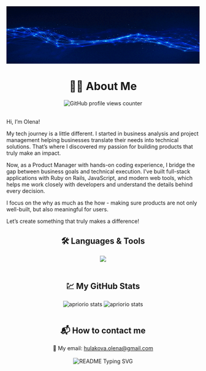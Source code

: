 <div align="center">
  <img alt="banner" height="150px" width="100%" src="apriorio.gif">
</div>

<div align="center">
  <h1>💙💛 About Me</h1>
  <img src="https://komarev.com/ghpvc/?username=apriorio&color=blue" alt="GitHub profile views counter">
</div><br>

Hi, I’m Olena!

My tech journey is a little different. I started in business analysis and project management helping businesses translate their needs into technical solutions. That’s where I discovered my passion for building products that truly make an impact.

Now, as a Product Manager with hands-on coding experience, I bridge the gap between business goals and technical execution. I’ve built full-stack applications with Ruby on Rails, JavaScript, and modern web tools, which helps me work closely with developers and understand the details behind every decision.

I focus on the why as much as the how - making sure products are not only well-built, but also meaningful for users.

Let’s create something that truly makes a difference!
<br>

<!-- ## 🛠 &nbsp;Languages & Tools -->
<div>
  <div align="center">
    <h2>🛠 Languages & Tools</h2>
  </div>

  <div align="center">
    <img src="https://skillicons.dev/icons?i=ruby,rails,html,css,bootstrap,sass,javascript,mysql,postgresql,sqlite,figma,wordpress&perline=6">
  </div>
</div><br>

<!-- ## &nbsp; My GitHub Stats -->
<div align="center">
  <h2>💹 My GitHub Stats</h2>
</div>
<div align="center">
  <img src="https://github-readme-stats.vercel.app/api/top-langs?username=apriorio&layout=compact&show_icons=true&theme=react" height="180" alt="apriorio stats">
  <img src="https://github-readme-stats.vercel.app/api?username=apriorio&show_icons=true&theme=react" height="180" alt="apriorio stats">
</div><br>

<!--<div align="center">
  <img src="https://streak-stats.demolab.com/?user=aprioriO&theme=react&date_format=M%20j%5B%2C%20Y%5D&card_height=180" alt="GitHub Streak">
</div><br>-->

<!-- ## ⚙️ &nbsp; How to contact me -->
<div align="center">
  <h2>📬 How to contact me</h2>
  📩 My email: <a href="mailto:hulakova.olena@gmail.com">hulakova.olena@gmail.com</a>
</div><br>

<div align="center">
  <img src="https://readme-typing-svg.demolab.com/?lines=Message+me+to+create+something+amazing+together!&font=Fira%20Code&center=true&width=1000&height=50&color=5AA4FF&duration=4000&pause=1000" alt="README Typing SVG">
</div>

<!--
**aprioriO/apriorio** is a ✨ _special_ ✨ repository because its `README.md` (this file) appears on your GitHub profile.

Here are some ideas to get you started:

- 🔭 I’m currently working on ...
- 🌱 I’m currently learning ...
- 👯 I’m looking to collaborate on ...
- 🤔 I’m looking for help with ...
- 💬 Ask me about ...
- 📫 How to reach me: ...
- 😄 Pronouns: ...
- ⚡ Fun fact: ...
-->
